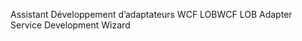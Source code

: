 <span data-ttu-id="6e36a-101">Assistant Développement d’adaptateurs WCF LOB</span><span class="sxs-lookup"><span data-stu-id="6e36a-101">WCF LOB Adapter Service Development Wizard</span></span>